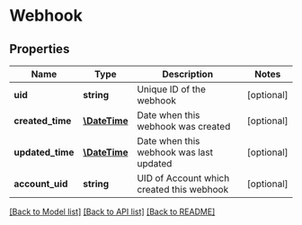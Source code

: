 # Webhook

## Properties
Name | Type | Description | Notes
------------ | ------------- | ------------- | -------------
**uid** | **string** | Unique ID of the webhook | [optional] 
**created_time** | [**\DateTime**](\DateTime.md) | Date when this webhook was created | [optional] 
**updated_time** | [**\DateTime**](\DateTime.md) | Date when this webhook was last updated | [optional] 
**account_uid** | **string** | UID of Account which created this webhook | [optional] 

[[Back to Model list]](../README.md#documentation-for-models) [[Back to API list]](../README.md#documentation-for-api-endpoints) [[Back to README]](../README.md)


